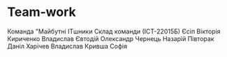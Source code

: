 # Team-work
Команда "Майбутні ITшники
Склад команди (ІСТ-22015Б)
Єсіп Вікторія 
Кириченко Владислав 
Євтодій Олександр 
Чернець Назарій
Півторак Даніл
Харічев Владислав
Кривша Софія
